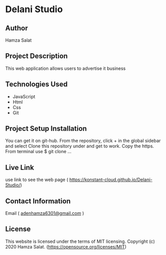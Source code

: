 # Delani Studio 

## Author   
Hamza Salat        
   
## Project Description
This web application allows users to advertise it business 

## Technologies Used

* JavaScript
* Html
* Css   
* Git   
     
## Project Setup Installation

You can get it on git-hub. From the repository, click + in the global sidebar and select Clone this repository under and get to work. Copy the https. From terminal use $ git clone ...


## Live Link
   
use link to see the web page
( https://konstant-cloud.github.io/Delani-Studio/)


## Contact Information  

Email ( adenhamza6301@gmail.com )

## License 

This website is licensed under the terms of MIT licensing. Copyright (c) 2020 Hamza Salat.
(https://opensource.org/licenses/MIT)

